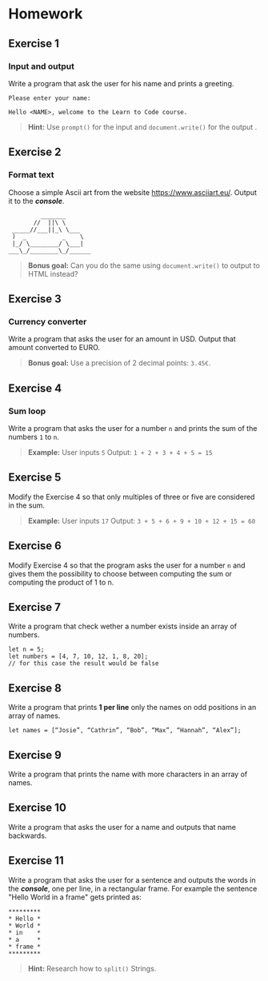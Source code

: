 # Homework
## Exercise 1
### Input and output
Write a program that ask the user for his name and prints a greeting.
```
Please enter your name:

Hello <NAME>, welcome to the Learn to Code course.
```

> **Hint:**
> Use `prompt()` for the input and `document.write()` for the output .


## Exercise 2
### Format text
Choose a simple Ascii art from the website https://www.asciiart.eu/.
Output it to the ___console___.
```
￼        _______
       //  ||\ \
 _____//___||_\ \___
 )  _          _    \
 |_/ \________/ \___|
___\_/________\_/______
```

> **Bonus goal:**
> Can you do the same using `document.write()` to output to HTML instead?


## Exercise 3
### Currency converter
Write a program that asks the user for an amount in USD.
Output that amount converted to EURO.

> **Bonus goal:**
> Use a precision of 2 decimal points: `3.45€`.


## Exercise 4
### Sum loop
Write a program that asks the user for a number `n` and prints the sum of the numbers `1` to `n`.

> **Example:**
> User inputs `5`
> Output:
> `1 + 2 + 3 + 4 + 5 = 15`


## Exercise 5
Modify the Exercise 4 so that only multiples of three or five are considered in the sum.

> **Example:**
> User inputs `17`
> Output:
> `3 + 5 + 6 + 9 + 10 + 12 + 15 = 60`


## Exercise 6
Modify Exercise 4 so that the program asks the user for a number `n` and gives them the possibility to choose between computing the sum or computing the product of 1 to n.


## Exercise 7
Write a program that check wether a number exists inside an array of numbers.
```
let n = 5;
let numbers = [4, 7, 10, 12, 1, 8, 20];
// for this case the result would be false
```


## Exercise 8
Write a program that prints **1 per line** only the names on odd positions in an array of names.
```
let names = [“Josie”, “Cathrin”, “Bob”, “Max”, “Hannah”, “Alex”];
```


## Exercise 9
Write a program that prints the name with more characters in an array of names.


## Exercise 10
Write a program that asks the user for a name and outputs that name backwards.


## Exercise 11
Write a program that asks the user for a sentence and outputs the words in the ___console___, one per line, in a rectangular frame. For example the sentence "Hello World in a frame" gets printed as:

```
*********
* Hello *
* World *
* in    *
* a     *
* frame *
*********
```
> **Hint:**
> Research how to `split()` Strings.
